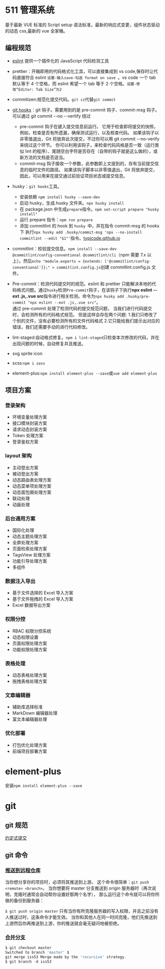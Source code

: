 # 511 管理系统

基于最新 VUE 标准的 Script setup 语法标准，最新的响应式变更，组件状态驱动的动态 css,最新的 vue 全家桶。

## 编程规范

- [ eslint](https://eslint.bootcss.com/)
  提供一个插件化的 JavaScript 代码检测工具

- prettier：开箱即用的代码格式化工具，可以直接集成到 vs code,保存时让代码直接符合 eslint `设置-输入save-勾选 format on save `。vs code 一个 tab 默认等于 4 个空格，而 eslint 希望一个 tab 等于 2 个空格。`设置-修改“Editor: Tab Size”为2`

- commitizen:规范化提交代码。`git cz`代替`git commit`
- [git hooks](https://git-scm.com/book/zh/v2/%E8%87%AA%E5%AE%9A%E4%B9%89-Git-Git-%E9%92%A9%E5%AD%90)：git 钩子。需要用到的是 pre-commit 钩子、commit-msg 钩子。可以通过 git commit --no --vertify 绕过
  - pre-commit 钩子在键入提交信息前运行。 它用于检查即将提交的快照，例如，检查是否有所遗漏，确保测试运行，以及核查代码。 如果该钩子以非零值退出，Git 将放弃此次提交，不过你可以用 git commit --no-verify 来绕过这个环节。 你可以利用该钩子，来检查代码风格是否一致（运行类似 lint 的程序）、尾随空白字符是否存在（自带的钩子就是这么做的），或新方法的文档是否适当。
  - commit-msg 钩子接收一个参数，此参数即上文提到的，存有当前提交信息的临时文件的路径。 如果该钩子脚本以非零值退出，Git 将放弃提交，因此，可以用来在提交通过前验证项目状态或提交信息。
- husky：`git hooks`工具。
  - 安装依赖 `npm install husky --save-dev`
  - 启动 husky，生成.husky 文件夹。`npx husky install`
  - 在 package.json 中生成`prepare`指令。`npm set-script prepare "husky install"`
  - 运行 prepare 指令：`npm run prepare`
  - 添加 commitlint 的 hook 到 `husky `中，并在指令 commit-msg 的 hooks 下 执行`npx husky add .husky/commit-msg 'npx --no-install commitlint --edit "$1"'`指令。[typicode.github.io](https://typicode.github.io/husky/#/)
- commitlint：校验提交信息。`npm install --save-dev @commitlint/config-conventional @commitlint/cli`（npm 需要 7.x 以上）。然后`echo "module.exports = {extends: ['@commitlint/config-conventional']};" > commitlint.config.js`创建 commitlint.config.js 文件。
- Pre-commit：检测代码提交时的规范。eslint 和 prettier 只能解决本地的代码格式问题。通过`husky`检测`Pre-commit`钩子，在该钩子下执行**npx eslint --ext .js,.vue src**指令进行相关检测。命令为`npx husky add .husky/pre-commit "npx eslint --ext .js,.vue src"`。  
  通过 pre-commit 处理了检测代码的提交规范问题， 当我们进行代码提交时，会检测所有的代码格式规范。
  但是这样会存在两个问题: 1.我们只修改了个别的文件，没有必要检测所有的文件代码格式 2.它只能给我们提示出对应的错误，我们还需要手动的进行代码修改。
- lint-staged:自动格式修复。`npm i lint-staged`只检查本次修改的代码，并在出现问题的时候，自动修复并且推送。
- svg sprite icon
- scss:`npm i sass`
- element-plus:`npm install element-plus --save`或`vue add element-plus`

## 项目方案

### 登录架构

- 环境变量处理方案
- 接口模块封装方案
- 请求动态封装方案
- Token 处理方案
- 登录鉴权方案

### layout 架构

- 主动登出方案
- 被动登出方案
- 动态路由表处理方案
- 动态菜单项处理方案
- 动态面包屑处理方案
- 联动处理
- 动画处理

### 后台通用方案

- 国际化处理
- 动态主题处理方案
- 全屏处理方案
- 页面检索处理方案
- TagsView 处理方案
- 功能引导处理方案
- 多组件

### 数据注入导出

- 基于文件选择的 Excel 导入方案
- 基于文件拖拽的 Excel 导入方案
- Excel 数据导出方案

### 权限分控

- RBAC 权限分控系统
- 动态权限设置
- 页面权限处理方案
- 功能权限处理方案

### 表格处理

- 动态表格处理方案
- 拖拽表格处理方案

### 文章编辑器

- 辅助库选择标准
- MarkDown 编辑器处理
- 富文本编辑器处理

### 优化部署

- 打包优化处理方案
- 前端项目部署方案

# element-plus

安装`npm install element-plus --save `

# git

## git 规范

[约定式提交](https://github.com/angular/angular/blob/master/CONTRIBUTING.md#-commit-message-guidelines)

## git 命令

### [推送到远程仓库](https://git-scm.com/book/zh/v2/Git-%E5%9F%BA%E7%A1%80-%E8%BF%9C%E7%A8%8B%E4%BB%93%E5%BA%93%E7%9A%84%E4%BD%BF%E7%94%A8)

当你想分享你的项目时，必须将其推送到上游。 这个命令很简单：`git push <remote> <branch>`。 当你想要将 master 分支推送到 origin 服务器时（再次说明，克隆时通常会自动帮你设置好那两个名字）， 那么运行这个命令就可以将你所做的备份到服务器：

`$ git push origin master`
只有当你有所克隆服务器的写入权限，并且之前没有人推送过时，这条命令才能生效。 当你和其他人在同一时间克隆，他们先推送到上游然后你再推送到上游，你的推送就会毫无疑问地被拒绝。

### [合并分支](https://git-scm.com/book/zh/v2/Git-%E5%88%86%E6%94%AF-%E5%88%86%E6%94%AF%E7%9A%84%E6%96%B0%E5%BB%BA%E4%B8%8E%E5%90%88%E5%B9%B6)

```js
$ git checkout master
Switched to branch 'master' $
git merge iss53 Merge made by the 'recursive' strategy.
$ git branch -d iss53
```
